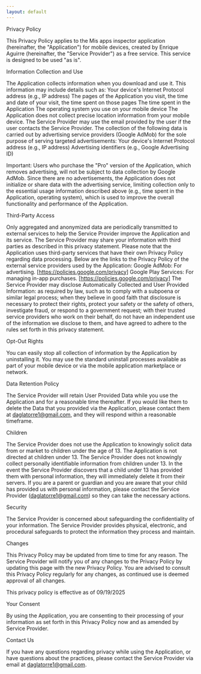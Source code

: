 ```yaml
---
layout: default
---
```

Privacy Policy

This Privacy Policy applies to the Mis apps inspector application (hereinafter, the "Application") for mobile devices, created by Enrique Aguirre (hereinafter, the "Service Provider") as a free service. This service is designed to be used "as is".

Information Collection and Use

The Application collects information when you download and use it. This information may include details such as:
Your device's Internet Protocol address (e.g., IP address)
The pages of the Application you visit, the time and date of your visit, the time spent on those pages
The time spent in the Application
The operating system you use on your mobile device
The Application does not collect precise location information from your mobile device.
The Service Provider may use the email provided by the user if the user contacts the Service Provider.
The collection of the following data is carried out by advertising service providers (Google AdMob) for the sole purpose of serving targeted advertisements:
Your device's Internet Protocol address (e.g., IP address)
Advertising identifiers (e.g., Google Advertising ID)

Important: Users who purchase the "Pro" version of the Application, which removes advertising, will not be subject to data collection by Google AdMob. Since there are no advertisements, the Application does not initialize or share data with the advertising service, limiting collection only to the essential usage information described above (e.g., time spent in the Application, operating system), which is used to improve the overall functionality and performance of the Application.

Third-Party Access

Only aggregated and anonymized data are periodically transmitted to external services to help the Service Provider improve the Application and its service. The Service Provider may share your information with third parties as described in this privacy statement.
Please note that the Application uses third-party services that have their own Privacy Policy regarding data processing. Below are the links to the Privacy Policy of the external service providers used by the Application:
Google AdMob: For advertising. [https://policies.google.com/privacy]
Google Play Services: For managing in-app purchases. [https://policies.google.com/privacy]
The Service Provider may disclose Automatically Collected and User Provided Information:
as required by law, such as to comply with a subpoena or similar legal process;
when they believe in good faith that disclosure is necessary to protect their rights, protect your safety or the safety of others, investigate fraud, or respond to a government request;
with their trusted service providers who work on their behalf, do not have an independent use of the information we disclose to them, and have agreed to adhere to the rules set forth in this privacy statement.

Opt-Out Rights

You can easily stop all collection of information by the Application by uninstalling it. You may use the standard uninstall processes available as part of your mobile device or via the mobile application marketplace or network.

Data Retention Policy

The Service Provider will retain User Provided Data while you use the Application and for a reasonable time thereafter. If you would like them to delete the Data that you provided via the Application, please contact them at daglatorre1@gmail.com, and they will respond within a reasonable timeframe.

Children

The Service Provider does not use the Application to knowingly solicit data from or market to children under the age of 13.
The Application is not directed at children under 13. The Service Provider does not knowingly collect personally identifiable information from children under 13. In the event the Service Provider discovers that a child under 13 has provided them with personal information, they will immediately delete it from their servers. If you are a parent or guardian and you are aware that your child has provided us with personal information, please contact the Service Provider (daglatorre1@gmail.com) so they can take the necessary actions.

Security

The Service Provider is concerned about safeguarding the confidentiality of your information. The Service Provider provides physical, electronic, and procedural safeguards to protect the information they process and maintain.

Changes

This Privacy Policy may be updated from time to time for any reason. The Service Provider will notify you of any changes to the Privacy Policy by updating this page with the new Privacy Policy. You are advised to consult this Privacy Policy regularly for any changes, as continued use is deemed approval of all changes.

This privacy policy is effective as of 09/19/2025

Your Consent

By using the Application, you are consenting to their processing of your information as set forth in this Privacy Policy now and as amended by Service Provider.

Contact Us

If you have any questions regarding privacy while using the Application, or have questions about the practices, please contact the Service Provider via email at daglatorre1@gmail.com.
